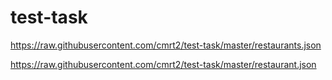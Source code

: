 # test-task

https://raw.githubusercontent.com/cmrt2/test-task/master/restaurants.json

https://raw.githubusercontent.com/cmrt2/test-task/master/restaurant.json
